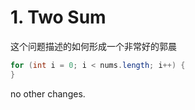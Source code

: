 # 1. Two Sum

这个问题描述的如何形成一个非常好的郭晨

```java
for (int i = 0; i < nums.length; i++) {
}

```

no other changes.



